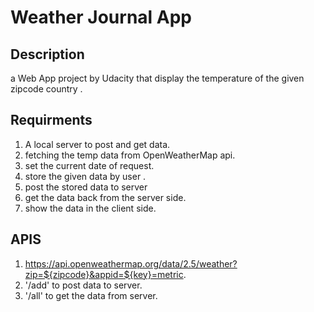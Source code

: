 # Weather Journal App

## Description
a Web App project by Udacity that display the temperature of the given zipcode country .

## Requirments
1. A local server to post and get data.
2. fetching the temp data from OpenWeatherMap  api.
3. set the current date of request.
4. store the given data by user .
5. post the stored data to server 
6. get the data back from the server side.
7. show the data in the client side.

## APIS
1. https://api.openweathermap.org/data/2.5/weather?zip=${zipcode}&appid=${key}=metric.
2. '/add' to post data to server.
3. '/all' to get the data from server.